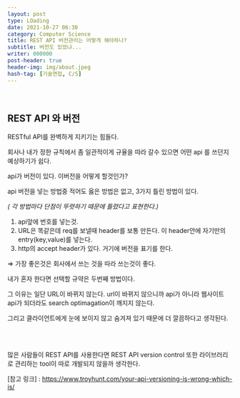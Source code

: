 ```yaml
---
layout: post
type: LOading
date: 2021-10-27 06:30
category: Computer Science
title: REST API 버전관리는 어떻게 해야하나?
subtitle: 버전도 있었냐...
writer: 000000
post-header: true
header-img: img/about.jpeg
hash-tag: [기술면접, C/S]
---
```


<br>

## REST API 와 버전

RESTful API를 완벽하게 지키기는 힘들다.

회사나 내가 정한 규칙에서 좀 일관적이게 규율을 따라 갈수 있으면 어떤 api 를 쓰던지 예상하기가 쉽다.

api가 버전이 있다. 이버전을 어떻게 할것인가?

api 버전을 넣는 방법중 적어도 옳은 방법은 없고, 3가지 틀린 방법이 있다.

*( 각 방법마다 단점이 뚜렷하기 때문에 틀렸다고 표현한다.)*

1. api앞에 번호를 넣는것.
2. URL은 똑같은데 req를 보낼때 header를 보통 만든다. 이 header안에 자기만의 entry(key,value)를 넣는다.
3. http의 accept header가 있다. 거기에 버전을 표기를 한다.

⇒ 가장 좋은것은 회사에서 쓰는 것을 따라 쓰는것이 좋다.

내가 혼자 한다면 선택할 규약은 두번째 방법이다.

그 이유는 일단 URL이 바뀌지 않는다. url이 바뀌지 않으니까 api가 아니라 웹사이트 api가 되더라도 search optimagation이 깨지지 않는다. 

그리고 클라이언트에게 눈에 보이지 않고 숨겨져 있기 때문에 더 깔끔하다고 생각된다.

<br>

<br>

많은 사람들이 REST API를 사용한다면  REST API version control 또한 라이브러리로 관리하는 tool이 따로 개발되지 않을까 생각한다.

[참고 링크] : https://www.troyhunt.com/your-api-versioning-is-wrong-which-is/
